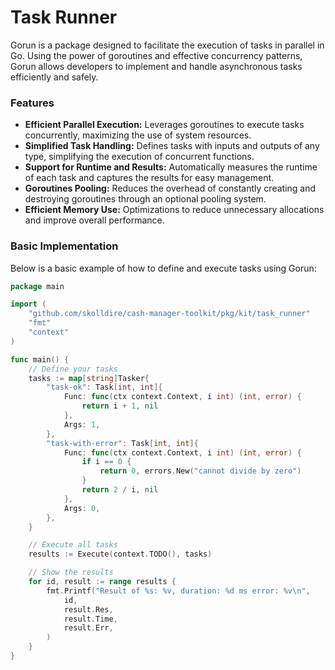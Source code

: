 # Task Runner

Gorun is a package designed to facilitate the execution of tasks in parallel in Go. Using the power of goroutines and effective concurrency patterns, Gorun allows developers to implement and handle asynchronous tasks efficiently and safely.

### Features

- **Efficient Parallel Execution:** Leverages goroutines to execute tasks concurrently, maximizing the use of system resources.
- **Simplified Task Handling:** Defines tasks with inputs and outputs of any type, simplifying the execution of concurrent functions.
- **Support for Runtime and Results:** Automatically measures the runtime of each task and captures the results for easy management.
- **Goroutines Pooling:** Reduces the overhead of constantly creating and destroying goroutines through an optional pooling system.
- **Efficient Memory Use:** Optimizations to reduce unnecessary allocations and improve overall performance.

### Basic Implementation

Below is a basic example of how to define and execute tasks using Gorun:

```go
package main

import (
	"github.com/skolldire/cash-manager-toolkit/pkg/kit/task_runner"
	"fmt"
	"context"
)

func main() {
	// Define your tasks
	tasks := map[string]Tasker{
		"task-ok": Task[int, int]{
			Func: func(ctx context.Context, i int) (int, error) {
				return i + 1, nil
			},
			Args: 1,
		},
		"task-with-error": Task[int, int]{
			Func: func(ctx context.Context, i int) (int, error) {
				if i == 0 {
					return 0, errors.New("cannot divide by zero")
				}
				return 2 / i, nil
			},
			Args: 0,
		},
	}

	// Execute all tasks
	results := Execute(context.TODO(), tasks)

	// Show the results
	for id, result := range results {
		fmt.Printf("Result of %s: %v, duration: %d ms error: %v\n",
			id,
			result.Res,
			result.Time,
			result.Err,
		)
	}
}
```
